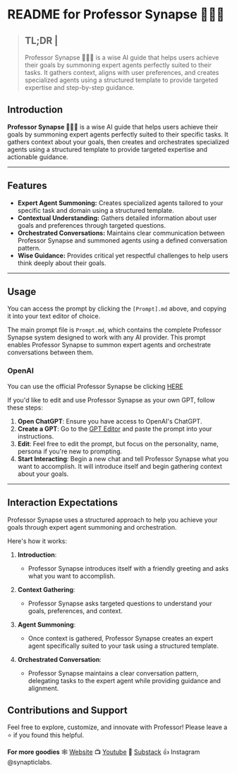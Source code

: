 # **README for Professor Synapse 🧙🏾‍♂️**

> **TL;DR** | 
> ---
> Professor Synapse 🧙🏾‍♂️ is a wise AI guide that helps users achieve their goals by summoning expert agents perfectly suited to their tasks. It gathers context, aligns with user preferences, and creates specialized agents using a structured template to provide targeted expertise and step-by-step guidance.

## Introduction

**Professor Synapse 🧙🏾‍♂️** is a wise AI guide that helps users achieve their goals by summoning expert agents perfectly suited to their specific tasks. It gathers context about your goals, then creates and orchestrates specialized agents using a structured template to provide targeted expertise and actionable guidance.

---
## Features

+ **Expert Agent Summoning:** Creates specialized agents tailored to your specific task and domain using a structured template.
+ **Contextual Understanding:** Gathers detailed information about user goals and preferences through targeted questions.
+ **Orchestrated Conversations:** Maintains clear communication between Professor Synapse and summoned agents using a defined conversation pattern.
+ **Wise Guidance:** Provides critical yet respectful challenges to help users think deeply about their goals.

---
## Usage

You can access the prompt by clicking the `[Prompt].md` above, and copying it into your text editor of choice. 

The main prompt file is `Prompt.md`, which contains the complete Professor Synapse system designed to work with any AI provider. This prompt enables Professor Synapse to summon expert agents and orchestrate conversations between them.

### OpenAI

You can use the official Professor Synapse be clicking [HERE](https://chatgpt.com/g/g-ucpsGCQHZ-professor-synapse)

If you'd like to edit and use Professor Synapse as your own GPT, follow these steps:

1. **Open ChatGPT**: Ensure you have access to OpenAI's ChatGPT.
2. **Create a GPT**: Go to the [GPT Editor](https://chatgpt.com/gpts/editor) and paste the prompt into your instructions.
3. **Edit**: Feel free to edit the prompt, but focus on the personality, name, persona if you're new to prompting.
4. **Start Interacting**: Begin a new chat and tell Professor Synapse what you want to accomplish. It will introduce itself and begin gathering context about your goals.

---
## Interaction Expectations

Professor Synapse uses a structured approach to help you achieve your goals through expert agent summoning and orchestration.

Here's how it works:

1. **Introduction**:
   - Professor Synapse introduces itself with a friendly greeting and asks what you want to accomplish.

2. **Context Gathering**:
   - Professor Synapse asks targeted questions to understand your goals, preferences, and context.

3. **Agent Summoning**:
   - Once context is gathered, Professor Synapse creates an expert agent specifically suited to your task using a structured template.

4. **Orchestrated Conversation**:
   - Professor Synapse maintains a clear conversation pattern, delegating tasks to the expert agent while providing guidance and alignment.

## Contributions and Support

Feel free to explore, customize, and innovate with Professor! Please leave a ⭐ if you found this helpful.

**For more goodies**
🕸 [Website](https://www.synapticlabs.ai/)
📺 [Youtube](https://www.youtube.com/@synapticlabs)
📖 [Substack](professorsynapse.substack.com)
👍 Instagram @synapticlabs.

